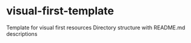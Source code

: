 # visual-first-template
Template for visual first resources
Directory structure with README.md descriptions

